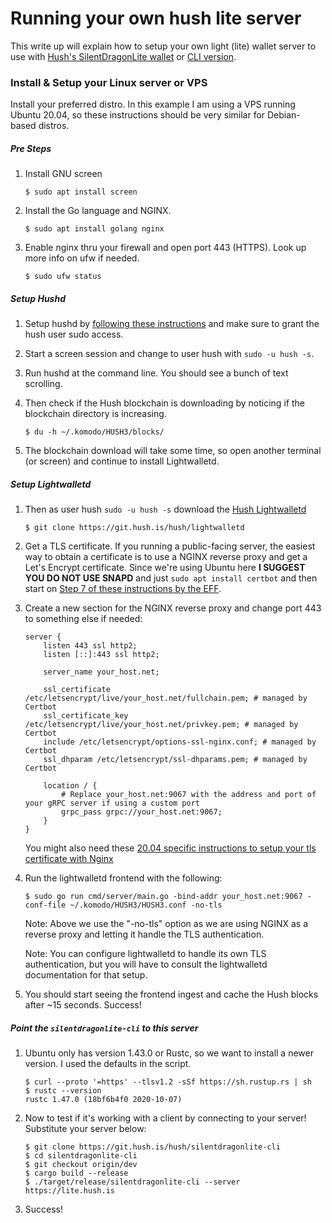 # Running your own hush lite server

This write up will explain how to setup your own light (lite) wallet server to use with [Hush's SilentDragonLite wallet](https://git.hush.is/hush/SilentDragonLite) or [CLI version](https://git.hush.is/hush/silentdragonlite-cli).

### Install & Setup your Linux server or VPS

Install your preferred distro. In this example I am using a VPS running Ubuntu 20.04, so these instructions should be very similar for Debian-based distros.

##### Pre Steps

1. Install GNU screen

    ```
    $ sudo apt install screen
    ```

1. Install the Go language and NGINX.

    ```
    $ sudo apt install golang nginx
    ```

1. Enable nginx thru your firewall and open port 443 (HTTPS). Look up more info on ufw if needed.

    ```
    $ sudo ufw status
    ```

##### Setup Hushd

1. Setup hushd by [following these instructions](hushd-desktop-linux.md) and make sure to grant the hush user sudo access.

1. Start a screen session and change to user hush with ```sudo -u hush -s```.

1. Run hushd at the command line. You should see a bunch of text scrolling.

1. Then check if the Hush blockchain is downloading by noticing if the blockchain directory is increasing.

    ```
    $ du -h ~/.komodo/HUSH3/blocks/
    ```

1. The blockchain download will take some time, so open another terminal (or screen) and continue to install Lightwalletd.

##### Setup Lightwalletd

1. Then as user hush ```sudo -u hush -s``` download the [Hush Lightwalletd](https://git.hush.is/hush/lightwalletd)

    ```
    $ git clone https://git.hush.is/hush/lightwalletd
    ```

1. Get a TLS certificate. If you running a public-facing server, the easiest way to obtain a certificate is to use a NGINX reverse proxy and get a Let's Encrypt certificate. Since we're using Ubuntu here **I SUGGEST YOU DO NOT USE SNAPD** and just ```sudo apt install certbot``` and then start on [Step 7 of these instructions by the EFF](https://certbot.eff.org/instructions).

1. Create a new section for the NGINX reverse proxy and change port 443 to something else if needed:
   
    ```
    server {
        listen 443 ssl http2;
        listen [::]:443 ssl http2;
    
        server_name your_host.net;

        ssl_certificate /etc/letsencrypt/live/your_host.net/fullchain.pem; # managed by Certbot
        ssl_certificate_key /etc/letsencrypt/live/your_host.net/privkey.pem; # managed by Certbot
        include /etc/letsencrypt/options-ssl-nginx.conf; # managed by Certbot
        ssl_dhparam /etc/letsencrypt/ssl-dhparams.pem; # managed by Certbot
        
        location / {
            # Replace your_host.net:9067 with the address and port of your gRPC server if using a custom port
            grpc_pass grpc://your_host.net:9067;
        }
    }
    ```

    You might also need these [20.04 specific instructions to setup your tls certificate with Nginx](https://www.digitalocean.com/community/tutorials/how-to-secure-nginx-with-let-s-encrypt-on-ubuntu-20-04)

1. Run the lightwalletd frontend with the following:

    ```
    $ sudo go run cmd/server/main.go -bind-addr your_host.net:9067 -conf-file ~/.komodo/HUSH3/HUSH3.conf -no-tls
    ```

    Note: Above we use the "-no-tls" option as we are using NGINX as a reverse proxy and letting it handle the TLS authentication.

    Note: You can configure lightwalletd to handle its own TLS authentication, but you will have to consult the lightwalletd documentation for that setup.

1. You should start seeing the frontend ingest and cache the Hush blocks after ~15 seconds. Success!

##### Point the `silentdragonlite-cli` to this server

1. Ubuntu only has version 1.43.0 or Rustc, so we want to install a newer version. I used the defaults in the script.

    ```
    $ curl --proto '=https' --tlsv1.2 -sSf https://sh.rustup.rs | sh
    $ rustc --version
    rustc 1.47.0 (18bf6b4f0 2020-10-07)
    ```

1. Now to test if it's working with a client by connecting to your server! Substitute your server below:
    
    ```
    $ git clone https://git.hush.is/hush/silentdragonlite-cli
    $ cd silentdragonlite-cli
    $ git checkout origin/dev
    $ cargo build --release
    $ ./target/release/silentdragonlite-cli --server https://lite.hush.is
    ```

1. Success!

